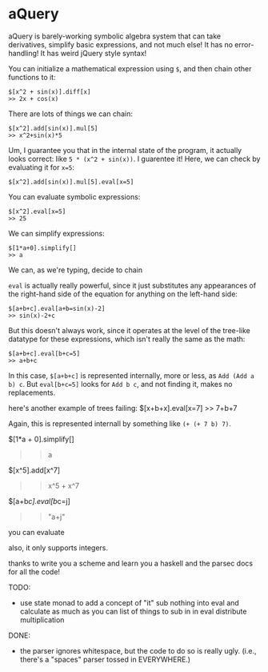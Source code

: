 aQuery
===

aQuery is barely-working symbolic algebra system that can take derivatives, simplify basic expressions, and not much else! It has no error-handling! It has weird jQuery style syntax!

You can initialize a mathematical expression using `$`, and then chain other functions to it:

    $[x^2 + sin(x)].diff[x]
    >> 2x + cos(x)

There are lots of things we can chain:

    $[x^2].add[sin(x)].mul[5]
    >> x^2+sin(x)*5

Um, I guarantee you that in the internal state of the program, it actually looks correct: like `5 * (x^2 + sin(x))`. I guarentee it! Here, we can check by evaluating it for `x=5`:

    $[x^2].add[sin(x)].mul[5].eval[x=5]


You can evaluate symbolic expressions:

    $[x^2].eval[x=5]
    >> 25

We can simplify expressions:

    $[1*a+0].simplify[]
    >> a

We can, as we're typing, decide to chain 


`eval` is actually really powerful, since it just substitutes any appearances of the right-hand side of the equation for anything on the left-hand side:

    $[a+b+c].eval[a+b=sin(x)-2]  
    >> sin(x)-2+c

But this doesn't always work, since it operates at the level of the tree-like datatype for these expressions, which isn't really the same as the math:

    $[a+b+c].eval[b+c=5]
    >> a+b+c

In this case, `$[a+b+c]` is represented internally, more or less, as `Add (Add a b) c`. But `eval[b+c=5]` looks for `Add b c`, and not finding it, makes no replacements.


here's another example of trees failing:
    $[x+b+x].eval[x=7]
    >> 7+b+7

Again, this is represented internall by something like `(+ (+ 7 b) 7)`. 

$[1*a + 0].simplify[]
>> a

$[x^5].add[x^7]
>> x^5 + x^7

$[a+b*c].eval[b*c=j]
>> "a+j"

you can evaluate

also, it only supports integers.

thanks to write you a scheme
and learn you a haskell
and the parsec docs
for all the code!


TODO: 
- use state monad to add a concept of "it"
sub nothing into eval and calculate as much as you can
list of things to sub in in eval
distribute multiplication

DONE:
- the parser ignores whitespace, but the code to do so is really ugly. (i.e., there's a "spaces" parser tossed in EVERYWHERE.)